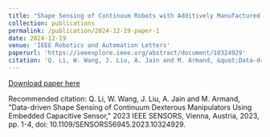```yaml
---
title: "Shape Sensing of Continuum Robots with Additively Manufactured Stretchable Strain Sensors: Approach and Preliminary Results"
collection: publications
permalink: /publication/2024-12-19-paper-1
date: 2024-12-19
venue: 'IEEE Robotics and Automation Letters'
paperurl: 'https://ieeexplore.ieee.org/abstract/document/10324929'
citation: 'Q. Li, W. Wang, J. Liu, A. Jain and M. Armand, &quot;Data-driven Shape Sensing of Continuum Dexterous Manipulators Using Embedded Capacitive Sensor,&quot; 2023 IEEE SENSORS, Vienna, Austria, 2023, pp. 1-4, doi: 10.1109/SENSORS56945.2023.10324929.'
---
```

[Download paper here](https://ieeexplore.ieee.org/abstract/document/10324929)

Recommended citation: Q. Li, W. Wang, J. Liu, A. Jain and M. Armand, "Data-driven Shape Sensing of Continuum Dexterous Manipulators Using Embedded Capacitive Sensor," 2023 IEEE SENSORS, Vienna, Austria, 2023, pp. 1-4, doi: 10.1109/SENSORS56945.2023.10324929.